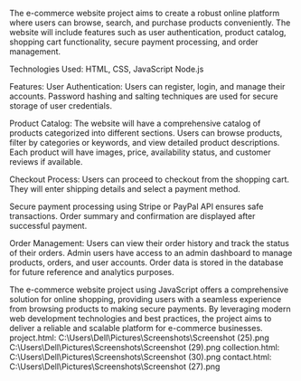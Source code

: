 The e-commerce website project aims to create a robust online platform where users can browse, search, and purchase products conveniently. The website will include features such as user authentication, product catalog, shopping cart functionality, secure payment processing, and order management.

Technologies Used:
 HTML, CSS, JavaScript  Node.js 
 
Features:
User Authentication:
Users can register, login, and manage their accounts.
Password hashing and salting techniques are used for secure storage of user credentials.

Product Catalog:
The website will have a comprehensive catalog of products categorized into different sections.
Users can browse products, filter by categories or keywords, and view detailed product descriptions.
Each product will have images, price, availability status, and customer reviews if available.

Checkout Process:
Users can proceed to checkout from the shopping cart.
They will enter shipping details and select a payment method.

Secure payment processing using Stripe or PayPal API ensures safe transactions.
Order summary and confirmation are displayed after successful payment.

Order Management:
Users can view their order history and track the status of their orders.
Admin users have access to an admin dashboard to manage products, orders, and user accounts.
Order data is stored in the database for future reference and analytics purposes.

The e-commerce website project using JavaScript offers a comprehensive solution for online shopping, providing users with a seamless experience from browsing products to making secure payments. By leveraging modern web development technologies and best practices, the project aims to deliver a reliable and scalable platform for e-commerce businesses.
project.html:
C:\Users\Dell\Pictures\Screenshots\Screenshot (25).png
C:\Users\Dell\Pictures\Screenshots\Screenshot (29).png
collection.html:
C:\Users\Dell\Pictures\Screenshots\Screenshot (30).png
contact.html:
C:\Users\Dell\Pictures\Screenshots\Screenshot (27).png




